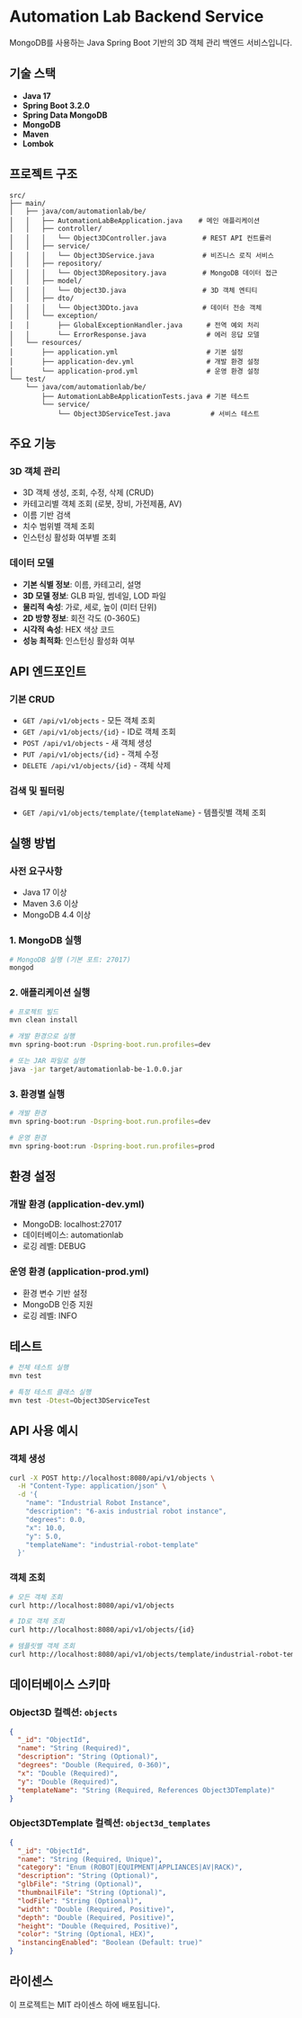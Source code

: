 # Automation Lab Backend Service

MongoDB를 사용하는 Java Spring Boot 기반의 3D 객체 관리 백엔드 서비스입니다.

## 기술 스택

- **Java 17**
- **Spring Boot 3.2.0**
- **Spring Data MongoDB**
- **MongoDB**
- **Maven**
- **Lombok**

## 프로젝트 구조

```
src/
├── main/
│   ├── java/com/automationlab/be/
│   │   ├── AutomationLabBeApplication.java    # 메인 애플리케이션
│   │   ├── controller/
│   │   │   └── Object3DController.java         # REST API 컨트롤러
│   │   ├── service/
│   │   │   └── Object3DService.java            # 비즈니스 로직 서비스
│   │   ├── repository/
│   │   │   └── Object3DRepository.java         # MongoDB 데이터 접근
│   │   ├── model/
│   │   │   └── Object3D.java                   # 3D 객체 엔티티
│   │   ├── dto/
│   │   │   └── Object3DDto.java                # 데이터 전송 객체
│   │   └── exception/
│   │       ├── GlobalExceptionHandler.java      # 전역 예외 처리
│   │       └── ErrorResponse.java               # 에러 응답 모델
│   └── resources/
│       ├── application.yml                      # 기본 설정
│       ├── application-dev.yml                  # 개발 환경 설정
│       └── application-prod.yml                 # 운영 환경 설정
└── test/
    └── java/com/automationlab/be/
        ├── AutomationLabBeApplicationTests.java # 기본 테스트
        └── service/
            └── Object3DServiceTest.java          # 서비스 테스트
```

## 주요 기능

### 3D 객체 관리
- 3D 객체 생성, 조회, 수정, 삭제 (CRUD)
- 카테고리별 객체 조회 (로봇, 장비, 가전제품, AV)
- 이름 기반 검색
- 치수 범위별 객체 조회
- 인스턴싱 활성화 여부별 조회

### 데이터 모델
- **기본 식별 정보**: 이름, 카테고리, 설명
- **3D 모델 정보**: GLB 파일, 썸네일, LOD 파일
- **물리적 속성**: 가로, 세로, 높이 (미터 단위)
- **2D 방향 정보**: 회전 각도 (0-360도)
- **시각적 속성**: HEX 색상 코드
- **성능 최적화**: 인스턴싱 활성화 여부

## API 엔드포인트

### 기본 CRUD
- `GET /api/v1/objects` - 모든 객체 조회
- `GET /api/v1/objects/{id}` - ID로 객체 조회
- `POST /api/v1/objects` - 새 객체 생성
- `PUT /api/v1/objects/{id}` - 객체 수정
- `DELETE /api/v1/objects/{id}` - 객체 삭제

### 검색 및 필터링
- `GET /api/v1/objects/template/{templateName}` - 템플릿별 객체 조회

## 실행 방법

### 사전 요구사항
- Java 17 이상
- Maven 3.6 이상
- MongoDB 4.4 이상

### 1. MongoDB 실행
```bash
# MongoDB 실행 (기본 포트: 27017)
mongod
```

### 2. 애플리케이션 실행
```bash
# 프로젝트 빌드
mvn clean install

# 개발 환경으로 실행
mvn spring-boot:run -Dspring-boot.run.profiles=dev

# 또는 JAR 파일로 실행
java -jar target/automationlab-be-1.0.0.jar
```

### 3. 환경별 실행
```bash
# 개발 환경
mvn spring-boot:run -Dspring-boot.run.profiles=dev

# 운영 환경
mvn spring-boot:run -Dspring-boot.run.profiles=prod
```

## 환경 설정

### 개발 환경 (application-dev.yml)
- MongoDB: localhost:27017
- 데이터베이스: automationlab
- 로깅 레벨: DEBUG

### 운영 환경 (application-prod.yml)
- 환경 변수 기반 설정
- MongoDB 인증 지원
- 로깅 레벨: INFO

## 테스트

```bash
# 전체 테스트 실행
mvn test

# 특정 테스트 클래스 실행
mvn test -Dtest=Object3DServiceTest
```

## API 사용 예시

### 객체 생성
```bash
curl -X POST http://localhost:8080/api/v1/objects \
  -H "Content-Type: application/json" \
  -d '{
    "name": "Industrial Robot Instance",
    "description": "6-axis industrial robot instance",
    "degrees": 0.0,
    "x": 10.0,
    "y": 5.0,
    "templateName": "industrial-robot-template"
  }'
```

### 객체 조회
```bash
# 모든 객체 조회
curl http://localhost:8080/api/v1/objects

# ID로 객체 조회
curl http://localhost:8080/api/v1/objects/{id}

# 템플릿별 객체 조회
curl http://localhost:8080/api/v1/objects/template/industrial-robot-template
```

## 데이터베이스 스키마

### Object3D 컬렉션: `objects`
```json
{
  "_id": "ObjectId",
  "name": "String (Required)",
  "description": "String (Optional)",
  "degrees": "Double (Required, 0-360)",
  "x": "Double (Required)",
  "y": "Double (Required)",
  "templateName": "String (Required, References Object3DTemplate)"
}
```

### Object3DTemplate 컬렉션: `object3d_templates`
```json
{
  "_id": "ObjectId",
  "name": "String (Required, Unique)",
  "category": "Enum (ROBOT|EQUIPMENT|APPLIANCES|AV|RACK)",
  "description": "String (Optional)",
  "glbFile": "String (Optional)",
  "thumbnailFile": "String (Optional)",
  "lodFile": "String (Optional)",
  "width": "Double (Required, Positive)",
  "depth": "Double (Required, Positive)",
  "height": "Double (Required, Positive)",
  "color": "String (Optional, HEX)",
  "instancingEnabled": "Boolean (Default: true)"
}
```

## 라이센스

이 프로젝트는 MIT 라이센스 하에 배포됩니다.

